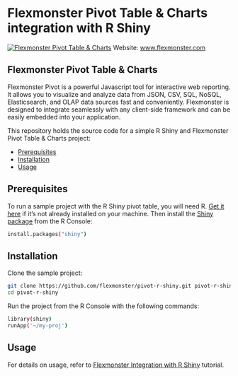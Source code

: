 # Flexmonster Pivot Table & Charts integration with R Shiny
[![Flexmonster Pivot Table & Charts](https://www.flexmonster.com/fm_uploads/2020/06/GitHub_fm.png)](https://flexmonster.com)
Website: www.flexmonster.com

## Flexmonster Pivot Table & Charts

Flexmonster Pivot is a powerful Javascript tool for interactive web reporting. It allows you to visualize and analyze data from JSON, CSV, SQL, NoSQL, Elasticsearch, and OLAP data sources fast and conveniently. Flexmonster is designed to integrate seamlessly with any client-side framework and can be easily embedded into your application.

This repository holds the source code for a simple R Shiny and Flexmonster Pivot Table & Charts project:
- [Prerequisites](#prerequisites)
- [Installation](#installation)
- [Usage](#usage)

## <a id="prerequisites"></a>Prerequisites

To run a sample project with the R Shiny pivot table, you will need R. [Get it here](https://www.r-project.org/) if it’s not already installed on your machine.
Then install the [Shiny package](https://rstudio.com/products/shiny/) from the R Console:

```bash
install.packages("shiny")
```

## <a id="installation"></a>Installation

Clone the sample project:

```bash
git clone https://github.com/flexmonster/pivot-r-shiny.git pivot-r-shiny
cd pivot-r-shiny
```

Run the project from the R Console with the following commands:

```bash
library(shiny)
runApp('~/my-proj')
```

## <a id="usage"></a>Usage
For details on usage, refer to [Flexmonster Integration with R Shiny](https://www.flexmonster.com/doc/integration-with-r-shiny/) tutorial.
